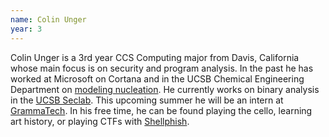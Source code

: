 ```yaml
---
name: Colin Unger
year: 3
---
```


Colin Unger is a 3rd year CCS Computing major from Davis, California whose main
focus is on security and program analysis. In the past he has worked at
Microsoft on Cortana and in the UCSB Chemical Engineering Department on
[modeling nucleation](https://engineering.ucsb.edu/~baronp/). He currently
works on binary analysis in the [UCSB Seclab](https://seclab.cs.ucsb.edu/).
This upcoming summer he will be an intern at
[GrammaTech](https://www.grammatech.com/).  In his free time, he can be found
playing the cello, learning art history, or playing CTFs with
[Shellphish](http://www.shellphish.net).
